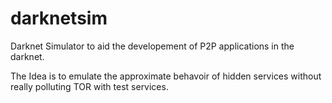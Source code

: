 # darknetsim
Darknet Simulator to aid the developement of P2P applications in the darknet.

The Idea is to emulate the approximate behavoir of hidden services without really polluting TOR with test services.
